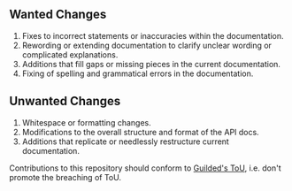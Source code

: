 ## Wanted Changes

1. Fixes to incorrect statements or inaccuracies within the documentation.
2. Rewording or extending documentation to clarify unclear wording or complicated explanations.
3. Additions that fill gaps or missing pieces in the current documentation.
4. Fixing of spelling and grammatical errors in the documentation.

## Unwanted Changes

1. Whitespace or formatting changes.
2. Modifications to the overall structure and format of the API docs.
3. Additions that replicate or needlessly restructure current documentation.

Contributions to this repository should conform to [Guilded's ToU](https://guilded.gg/terms), i.e. don't promote the breaching of ToU.
